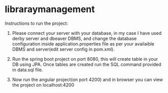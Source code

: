 # libraraymanagement
Instructions to run the project:

1) Please connect your server with your database, in my case I have used derby server and dbeaver DBMS, and change the database configuration inside application.properties file as per your availaible DBMS and server(edit server config in pom.xml).

2) Run the spring boot project on port 8080, this will create table in your DB using JPA. Once tables are created run the SQL command provided in data.sql file.

3) Now run the angular project(on port 4200) and in browser you can view the project on localhost:4200
